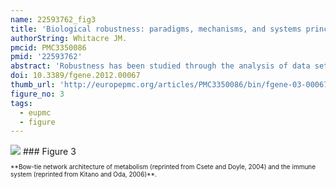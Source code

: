 ```yaml
---
name: 22593762_fig3
title: 'Biological robustness: paradigms, mechanisms, and systems principles.'
authorString: Whitacre JM.
pmcid: PMC3350086
pmid: '22593762'
abstract: 'Robustness has been studied through the analysis of data sets, simulations, and a variety of experimental techniques that each have their own limitations but together confirm the ubiquity of biological robustness. Recent trends suggest that different types of perturbation (e.g., mutational, environmental) are commonly stabilized by similar mechanisms, and system sensitivities often display a long-tailed distribution with relatively few perturbations representing the majority of sensitivities. Conceptual paradigms from network theory, control theory, complexity science, and natural selection have been used to understand robustness, however each paradigm has a limited scope of applicability and there has been little discussion of the conditions that determine this scope or the relationships between paradigms. Systems properties such as modularity, bow-tie architectures, degeneracy, and other topological features are often positively associated with robust traits, however common underlying mechanisms are rarely mentioned. For instance, many system properties support robustness through functional redundancy or through response diversity with responses regulated by competitive exclusion and cooperative facilitation. Moreover, few studies compare and contrast alternative strategies for achieving robustness such as homeostasis, adaptive plasticity, environment shaping, and environment tracking. These strategies share similarities in their utilization of adaptive and self-organization processes that are not well appreciated yet might be suggestive of reusable building blocks for generating robust behavior.'
doi: 10.3389/fgene.2012.00067
thumb_url: 'http://europepmc.org/articles/PMC3350086/bin/fgene-03-00067-g003.gif'
figure_no: 3
tags:
  - eupmc
  - figure
---
```

<img src='http://europepmc.org/articles/PMC3350086/bin/fgene-03-00067-g003.jpg' style='max-height: 300px'>
### Figure 3
<p style='font-size: 10px;'>**Bow-tie network architecture of metabolism (reprinted from Csete and Doyle, <xref ref-type="bibr" rid="B29">2004</xref>) and the immune system (reprinted from Kitano and Oda, <xref ref-type="bibr" rid="B83">2006</xref>)**.</p>